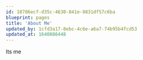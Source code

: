 ```yaml
---
id: 18786ecf-d35c-4630-841e-9831df57c6ba
blueprint: pages
title: 'About Me'
updated_by: 1cfd3a17-8ebc-4c6e-a6a7-74b95b4fcd53
updated_at: 1640886448
---
```

Its me